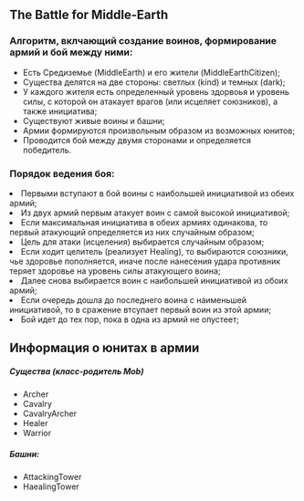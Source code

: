 <h2>The Battle for Middle-Earth</h2>
<h3>Алгоритм, вклчающий создание воинов, формирование армий и бой между ними:</h3>
<ul>
  <li>Есть Средиземье (MiddleEarth) и его жители (MiddleEarthCitizen);</li>
  <li>Существа делятся на две стороны: светлых (kind) и темных (dark);</li>
  <li>У каждого жителя есть определенный уровень здорвоья и уровень силы, с которой он атакаует врагов (или исцеляет союзников), а также инициатива;</li>
  <li>Существуют живые воины и башни;</li>
  <li>Армии формируются произвольным образом из возможных юнитов;</li>
  <li>Проводится бой между двумя сторонами и определяется победитель.</li>
</ul>
<h3>Порядок ведения боя:</h3>
  <li>Первыми вступают в бой воины с наибольшей инициативой из обеих армий;</li>
  <li>Из двух армий первым атакует воин с самой высокой инициативой;</li>
  <li>Если максимальная инициатива в обеих армиях одинакова, то первый атакующий определяется из них случайным образом;</li>
  <li>Цель для атаки (исцеления) выбирается случайным образом;</li>
  <li>Если ходит целитель (реализует Healing), то выбираются союзники, чье здоровье пополняется, иначе после нанесения удара противник теряет здоровье на уровень силы атакующего воина;</li>
  <li>Далее снова выбирается воин с наибольшей инициативой из обоих армий;</li>
  <li>Если очередь дошла до последнего воина с наименьшей инициативой, то в сражение втсупает первый воин из этой армии;</li>
  <li>Бой идет до тех пор, пока в одна из армий не опустеет;</li>
</ul>

<h2>Информация о юнитах в армии</h2>
  <h5>Существа (класс-родитель Mob)</h5> 
      <ul>
        <li>Archer</li>
        <li>Cavalry</li>
        <li>CavalryArcher</li>
        <li>Healer</li>	
        <li>Warrior</li>
      </ul>
  <h5>Башни:</h5>
    <ul>
       <li>AttackingTower</li>
       <li>HaealingTower</li>
    </ul>
